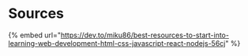 # Sources

{% embed url="https://dev.to/miku86/best-resources-to-start-into-learning-web-development-html-css-javascript-react-nodejs-56cj" %}



